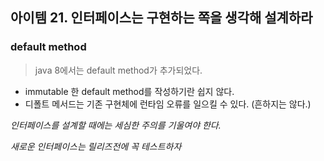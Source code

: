 ## 아이템 21. 인터페이스는 구현하는 쪽을 생각해 설계하라

### default method

> java 8에서는 default method가 추가되었다.

- immutable 한 default method를 작성하기란 쉽지 않다.
- 디폴트 메서드는 기존 구현체에 런타임 오류를 일으킬 수 있다. (흔하지는 않다.)

*인터페이스를 설계할 때에는 세심한 주의를 기울여야 한다.*

*새로운 인터페이스는 릴리즈전에 꼭 테스트하자*



